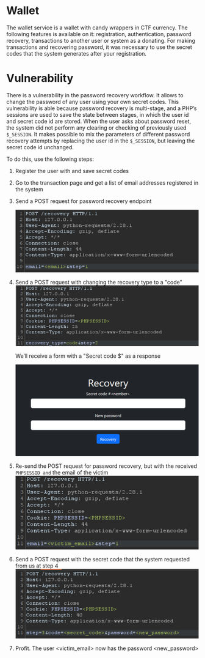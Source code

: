 # Wallet

The wallet service is a wallet with candy wrappers in CTF currency. The following features is available on it: registration, authentication, password recovery, transactions to another user or system as a donating. For making transactions and recovering password, it was necessary to use the secret codes that the system generates after your registration.

# Vulnerability

There is a vulnerability in the password recovery workflow. It allows to change the password of any user using your own secret codes. This vulnerability is able because  password recovery is multi-stage, and a PHP’s sessions are used to save the state between stages, in which the user id and secret code id are stored. When the user asks about password reset, the system did not perform any clearing or checking of previously used `$_SESSION`. It makes possible to mix the parameters of different password recovery attempts by replacing the user id in the `$_SESSION`, but leaving the secret code id unchanged. 

To do this, use the following steps:

1. Register the user with <email> and save secret codes
2. Go to the transaction page and get a list of email addresses registered in the system
3. Send a POST request for password recovery endpoint

   ![POST request for password recovery endpoint](image3.png)

4. Send a POST request with changing the recovery type to a "code"
   ![POST request with changing the recovery type to a "code"](image1.png)

   We’ll receive a form with a "Secret code $<number>" as a response

   ![Response](image2.png)
5. Re-send the POST request for password recovery, but with the received `PHPSESSID and` the email of the victim
   ![POST request for password recovery](image5.png)
6. Send a POST request with the secret code that the system requested from us at step 4
   ![POST request with the secret code and password](image4.png)
7. Profit. The user <victim_email> now has the password <new_password>
 

